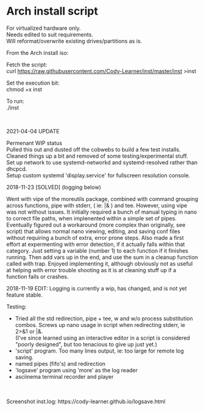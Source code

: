
# Arch install script

For virtualized hardware only. <br>
Needs edited to suit requirements. <br>
Will reformat/overwrite existing drives/partitions as is. <br>

From the Arch install iso:

Fetch the script: <br>
 curl https://raw.githubusercontent.com/Cody-Learner/inst/master/inst >inst <br>

Set the execution bit:  <br>
 chmod +x inst  <br>

To run: <br>
 ./inst

<br>


2021-04-04 UPDATE <br>

Permenant WIP status <br>
Pulled this out and dusted off the cobwebs to build a few test installs. <br>
Cleaned things up a bit and removed of some testing/experimental stuff. <br>
Set up network to use systemd-networkd and systemd-resolved rather than dhcpcd. <br>
Setup custom systemd 'display.service' for fullscreen resolution console. <br>



2018-11-23 [SOLVED] (logging below)   <br>

Went with vipe of the moreutils package, combined with command grouping across functions, pipe with stderr, ( ie: |& ) and tee. 
However, using vipe was not without issues. It initially required a bunch of manual typing in nano to correct file paths, when implenented within a simple set of pipes. 
Eventually figured out a workaround (more complex than originally, see script) that allows normal nano viewing, editing, and saving conf files without requiring a bunch of extra, error prone steps.
Also made a first effort at expermenting with error detection, if it actually falls within that category. Just setting a variable (number 1) to each function if it finishes running.
Then add vars up in the end, and use the sum in a cleanup function called with trap. Enjoyed implementing it, although obviously not as useful at helping with error trouble shooting as it is at 
cleaning stuff up if a function fails or crashes.





2018-11-19 EDIT: Logging is currently a wip, has changed, and is not yet feature stable.<br>

Testing:
 * Tried all the std redirection, pipe + tee, w and w/o process substitution combos. Screws up nano usage in script when redirecting stderr, ie 2>&1 or |&. <br>
   (I've since learned using an interactive editor in a script is considered "poorly designed", but too tenacious to give up just yet.) <br>
 * 'script' program. Too many lines output, ie: too large for remote log saving.
 * named pipes (fifo's) and redirection <br>
 * 'logsave' program using 'more' as the log reader <br>
 * asciinema terminal recorder and player <br>
<br>
<br>
Screenshot inst.log: https://cody-learner.github.io/logsave.html
